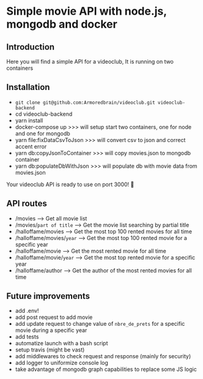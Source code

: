 # Simple movie API with node.js, mongodb and docker 

## Introduction
Here you will find a simple API for a videoclub, It is running on two containers

## Installation
* `git clone git@github.com:Armoredbrain/videoclub.git videoclub-backend`
* cd videoclub-backend 
* yarn install
* docker-compose up >>> will setup start two containers, one for node and one for mongodb
* yarn file:fixDataCsvToJson >>> will convert csv to json and correct accent error
* yarn db:copyJsonToContainer >>> will copy movies.json to mongodb container
* yarn db:populateDbWithJson >>> will populate db with movie data from movies.json

Your videoclub API is ready to use on port 3000! :rocket:

## API routes
* /movies --> Get all movie list 
* /movies/`part of title` --> Get the movie list searching by partial title
* /halloffame/movies --> Get the most top 100 rented movies for all time
* /halloffame/movies/`year` --> Get the most top 100 rented movie for a specific year
* /halloffame/movie --> Get the most rented movie for all time
* /halloffame/movie/`year` --> Get the most top rented movie for a specific year
* /halloffame/author --> Get the author of the most rented movies for all time

## Future improvements
* add .env!
* add post request to add movie
* add update request to change value of `nbre_de_prets` for a specific movie during a specific year
* add tests
* automatize launch with a bash script
* setup travis (might be vast)
* add middlewares to check request and response (mainly for security)
* add logger to uniformize console log
* take advantage of mongodb graph capabilities to replace some JS logic
